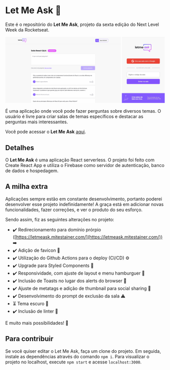 # Let Me Ask 💭

Este é o repositório do **Let Me Ask**, projeto da sexta edição do Next Level Week da Rocketseat.

![](./cover.png)

É uma aplicação onde você pode fazer perguntas sobre diversos temas. O usuário é livre para criar salas de temas específicos e destacar as perguntas mais interessantes.

Você pode acessar o **Let Me Ask** <a href="https://letmeask.mitestainer.com/" target="_blank">aqui</a>.

## Detalhes

O **Let Me Ask** é uma aplicação React serverless. O projeto foi feito com Create React App e utiliza o Firebase como servidor de autenticação, banco de dados e hospedagem.

## A milha extra

Aplicações sempre estão em constante desenvolvimento, portanto poderei desenvolver esse projeto indefinidamente! A graça está em adicionar novas funcionalidades, fazer correções, e ver o produto do seu esforço.

Sendo assim, fiz as seguintes alterações no projeto:

- ✔️ Redirecionamento para domínio prórpio ([https://letmeask.mitestainer.com/](https://letmeask.mitestainer.com/)) ➡️
- ✔️ Adição de favicon 💁
- ✔️ Utilização do Github Actions para o deploy (CI/CD) ⚙️
- ✔️ Upgrade para Styled Components 💅
- ✔️ Responsividade, com ajuste de layout e menu hamburguer 📱
- ✔️ Inclusão de Toasts no lugar dos alerts do browser 🍞
- ✔️ Ajuste de metatags e adição de thumbnail para social sharing 🔗
- ✔️ Desenvolvimento do prompt de exclusão da sala ⚠️
- ⏳ Tema escuro 🌙
- ✔️ Inclusão de linter 🔎

E muito mais possibilidades! 🚀

## Para contribuir

Se você quiser editar o Let Me Ask, faça um clone do projeto. Em seguida, instale as dependências através do comando `npm i`. Para visualizar o projeto no localhost, execute `npm start` e acesse `localhost:3000`.
